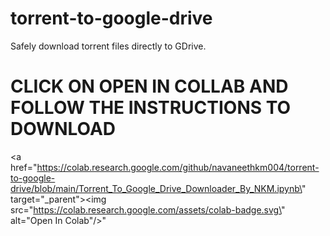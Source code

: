 # torrent-to-google-drive
Safely download torrent files directly to GDrive.

# CLICK ON OPEN IN COLLAB AND FOLLOW THE INSTRUCTIONS TO DOWNLOAD

<a href=\"https://colab.research.google.com/github/navaneethkm004/torrent-to-google-drive/blob/main/Torrent_To_Google_Drive_Downloader_By_NKM.ipynb\" target=\"_parent\"><img src=\"https://colab.research.google.com/assets/colab-badge.svg\" alt=\"Open In Colab\"/></a>"
